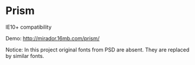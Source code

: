 # Prism

IE10+ compatibility 

Demo: http://mirador.16mb.com/prism/

Notice: In this project original fonts from PSD are absent. They are replaced by similar fonts.
